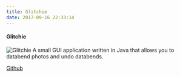 ```yaml
---
title: Glitchie
date: 2017-09-16 22:33:14
---
```


#### Glitchie
![Glitchie](/images/proj/glitchie.jpg "Glitchie app.")
A small GUI application written in Java that allows you to databend photos and undo databends.

[Github](https://github.com/stemmlerjs/Glitch-Pond)